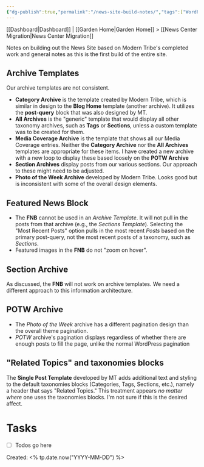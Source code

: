 ```yaml
---
{"dg-publish":true,"permalink":"/news-site-build-notes/","tags":["WordPress","work"],"noteIcon":"","created":"2025-02-16T08:21:26.857-08:00","updated":"2025-02-17T22:31:30.670-08:00"}
---
```


[[Dashboard\|Dashboard]] | [[Garden Home\|Garden Home]] > [[News Center Migration\|News Center Migration]]

Notes on building out the News Site based on Modern Tribe's completed work and general notes as this is the first build of the entire site.

## Archive Templates
Our archive templates are not consistent. 
- **Category Archive** is the template created by Modern Tribe, which is similar in design to the **Blog Home** template (another archive). It utilizes the **post-query** block that was also designed by MT. 
- **All Archives** is the "generic" template that would display all other taxonomy archives, such as **Tags** or **Sections**, unless a custom template was to be created for them.
- **Media Coverage Archive** is the template that shows all our Media Coverage entries. Neither the **Category Archive** nor the **All Archives** templates are appropriate for these items. I have created a new archive with a new loop to display these based loosely on the **POTW Archive**
- **Section Archives** display posts from our various sections. Our approach to these might need to be adjusted.
- **Photo of the Week Archive** developed by Modern Tribe. Looks good but is inconsistent with some of the overall design elements.
## Featured News Block
- The **FNB** cannot be used in an *Archive Template*. It will not pull in the posts from that archive (e.g., the *Sections Template*). Selecting the "Most Recent Posts" option pulls in the most recent *Posts* based on the primary post-query, not the most recent posts of a taxonomy, such as *Sections*.
- Featured images in the **FNB** do not "zoom on hover".
## Section Archive
As discussed, the **FNB** will not work on archive templates. We need a different approach to this information architecture. 
## POTW Archive
- The *Photo of the Week* archive has a different pagination design than the overall theme pagination.
- *POTW* archive's pagination displays regardless of whether there are enough posts to fill the page, unlike the normal WordPress pagination
## "Related Topics" and taxonomies blocks
The **Single Post Template** developed by MT adds additional text and styling to the default taxonomies blocks (Categories, Tags, Sections, etc.), namely a header that says "Related Topics." This treatment appears *no matter where* one uses the taxonomies blocks. I'm not sure if this is the desired affect.
# Tasks
- [ ] Todos go here

Created: <% tp.date.now("YYYY-MM-DD") %>

